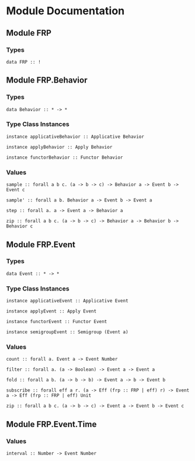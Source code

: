 # Module Documentation

## Module FRP

### Types

    data FRP :: !


## Module FRP.Behavior

### Types

    data Behavior :: * -> *


### Type Class Instances

    instance applicativeBehavior :: Applicative Behavior

    instance applyBehavior :: Apply Behavior

    instance functorBehavior :: Functor Behavior


### Values

    sample :: forall a b c. (a -> b -> c) -> Behavior a -> Event b -> Event c

    sample' :: forall a b. Behavior a -> Event b -> Event a

    step :: forall a. a -> Event a -> Behavior a

    zip :: forall a b c. (a -> b -> c) -> Behavior a -> Behavior b -> Behavior c


## Module FRP.Event

### Types

    data Event :: * -> *


### Type Class Instances

    instance applicativeEvent :: Applicative Event

    instance applyEvent :: Apply Event

    instance functorEvent :: Functor Event

    instance semigroupEvent :: Semigroup (Event a)


### Values

    count :: forall a. Event a -> Event Number

    filter :: forall a. (a -> Boolean) -> Event a -> Event a

    fold :: forall a b. (a -> b -> b) -> Event a -> b -> Event b

    subscribe :: forall eff a r. (a -> Eff (frp :: FRP | eff) r) -> Event a -> Eff (frp :: FRP | eff) Unit

    zip :: forall a b c. (a -> b -> c) -> Event a -> Event b -> Event c


## Module FRP.Event.Time

### Values

    interval :: Number -> Event Number